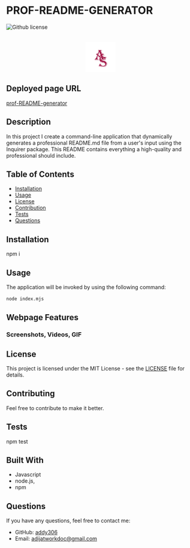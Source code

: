 # PROF-README-GENERATOR
![Github license](https://img.shields.io/badge/license-MIT-blue.svg)


<!-- Developer Signature and github details -->
<br />
<div align="center">
  <a href="https://github.com/addy306/prof-README-generator">
    <img src="images/AS-logo.png" alt="Logo" width="80" height="80">
  </a>
  </div>

## Deployed page URL
[prof-README-generator](https://addy306.github.io/prof-README-generator/)


## Description
In this project I create a command-line application that dynamically generates a professional README.md file from a user's input using the Inquirer package.
This README contains everything a high-quality and professional should include.

## Table of Contents
- [Installation](#installation)
- [Usage](#usage)
- [License](#license)
- [Contribution](#contribution)
- [Tests](#tests)
- [Questions](#questions)

<!-- Add installation instructions here -->
## Installation 
npm i

<!-- Add usage information here -->
## Usage 
The application will be invoked by using the following command:

```bash
node index.mjs
```

## Webpage Features
### Screenshots, Videos, GIF


## License
This project is licensed under the MIT License - see the [LICENSE](LICENSE) file for details.

<!-- Add contributing guidelines here -->
## Contributing
Feel free to contribute to make it better.

<!-- Add information about how to run tests here -->
## Tests 
npm test

## Built With
* Javascript
* node.js, 
* npm


## Questions
If you have any questions, feel free to contact me:
- GitHub: [addy306](https://github.com/addy306)
- Email: adijatworkdoc@gmail.com
